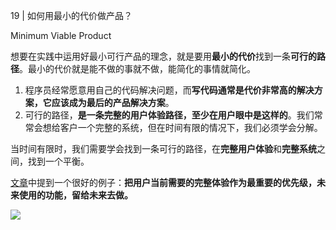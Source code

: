 19 | 如何用最小的代价做产品？

Minimum Viable Product

想要在实践中运用好最小可行产品的理念，就是要用**最小的代价**找到一条**可行的路径**。最小的代价就是能不做的事就不做，能简化的事情就简化。

1. 程序员经常愿意用自己的代码解决问题，而**写代码通常是代价非常高的解决方案，它应该成为最后的产品解决方案**。
1. 可行的路径，**是一条完整的用户体验路径，至少在用户眼中是这样的**。我们常常会想给客户一个完整的系统，但在时间有限的情况下，我们必须学会分解。

当时间有限时，我们需要学会找到一条可行的路径，在**完整用户体验**和**完整系统**之间，找到一个平衡。

[文章](https://time.geekbang.org/column/article/80691)中提到一个很好的例子：**把用户当前需要的完整体验作为最重要的优先级，未来使用的功能，留给未来去做。**

![](https://time.geekbang.org/column/article/80691)
